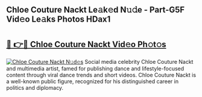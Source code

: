 ## Chloe Couture Nackt Le𝚊k𝚎d N𝚞𝚍e - Part-G5F Vid𝚎o Le𝚊ks Photos HDax1

# <h2><a href="http://fb066c3.evod.top/?m=Chloe+Couture+Nackt">🔗 👉🔴 Chloe Couture Nackt Vid𝚎o Ph𝚘t𝚘s</a></h2>

[![Chloe Couture Nackt N𝚞d𝚎s](https://i.imgur.com/8V9OHl7.gif)](http://fb066c3.evod.top/?m=Chloe+Couture+Nackt)
Social media celebrity Chloe Couture Nackt and multimedia artist, famed for publishing dance and lifestyle-focused content through viral dance trends and short videos. Chloe Couture Nackt is a well-known public figure, recognized for his distinguished career in politics and diplomacy. 
